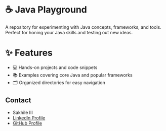 # ☕ Java Playground
A repository for experimenting with Java concepts, frameworks, and tools. Perfect for honing your Java skills and testing out new ideas.

# ✨ Features
   - 💻 Hands-on projects and code snippets
   - 📚 Examples covering core Java and popular frameworks
   - 🗂️ Organized directories for easy navigation
## Contact
- Sakhile III  
- [LinkedIn Profile](https://www.linkedin.com/in/sakhile-)
- [GitHub Profile](https://github.com/sakhileln)
